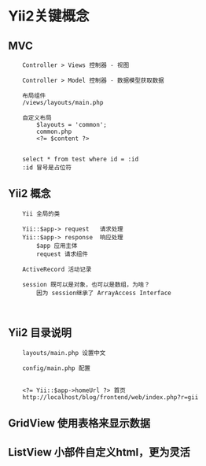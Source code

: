 # Yii2关键概念

## MVC
```
	Controller > Views 控制器 - 视图

	Controller > Model 控制器 - 数据模型获取数据

	布局组件
	/views/layouts/main.php

	自定义布局
		$layouts = 'common';
		common.php
		<?= $content ?>


	select * from test where id = :id
	:id 冒号是占位符

```


## Yii2 概念
```
	Yii 全局的类

	Yii::$app-> request   请求处理
	Yii::$app-> response  响应处理
		$app 应用主体
		request 请求组件

	ActiveRecord 活动记录

	session 既可以是对象，也可以是数组，为啥？
		因为 session继承了 ArrayAccess Interface



```


## Yii2 目录说明
```
	layouts/main.php 设置中文
	
	config/main.php 配置


	<?= Yii::$app->homeUrl ?> 首页
	http://localhost/blog/frontend/web/index.php?r=gii

```


## GridView 使用表格来显示数据



## ListView 小部件自定义html，更为灵活


